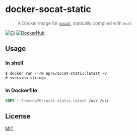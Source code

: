 # docker-socat-static

> A Docker image for [`socat`](http://www.dest-unreach.org/socat/),
> statically compiled with `musl`

[![CI](https://github.com/ep76/docker-socat-static/actions/workflows/ci.yml/badge.svg?branch=main)](
  https://github.com/ep76/docker-socat-static/actions/workflows/ci.yml
)
[![DockerHub](https://img.shields.io/docker/v/ep76/socat-static/latest)](
  https://hub.docker.com/r/ep76/socat-static/tags?page=1&ordering=last_updated
)

## Usage

### In shell

```shell
$ docker run --rm ep76/socat-static:latest -V
# <version string>
```

### In Dockerfile

```Dockerfile
COPY --from=ep76/socat-static:latest /usr /usr
```

## License

[MIT](./LICENSE)
